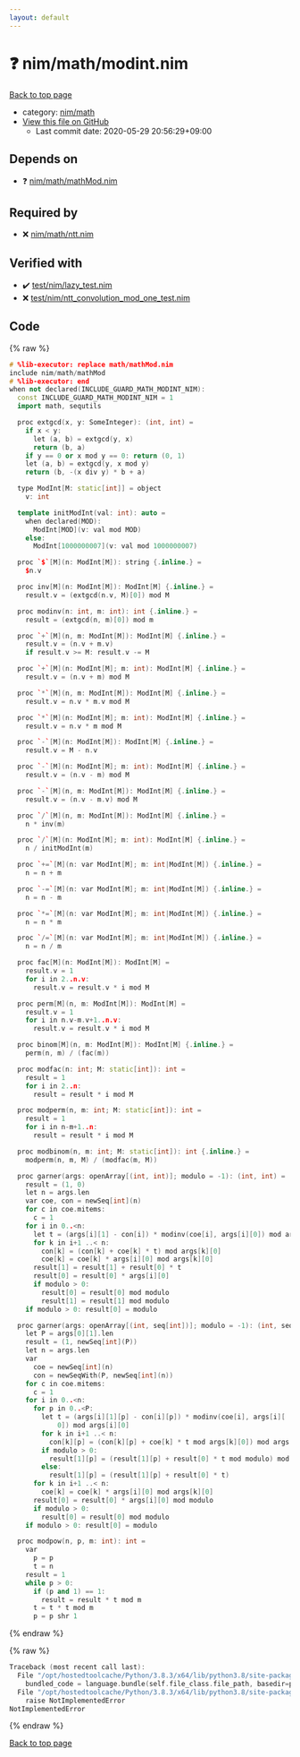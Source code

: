 ```yaml
---
layout: default
---
```


<!-- mathjax config similar to math.stackexchange -->
<script type="text/javascript" async
  src="https://cdnjs.cloudflare.com/ajax/libs/mathjax/2.7.5/MathJax.js?config=TeX-MML-AM_CHTML">
</script>
<script type="text/x-mathjax-config">
  MathJax.Hub.Config({
    TeX: { equationNumbers: { autoNumber: "AMS" }},
    tex2jax: {
      inlineMath: [ ['$','$'] ],
      processEscapes: true
    },
    "HTML-CSS": { matchFontHeight: false },
    displayAlign: "left",
    displayIndent: "2em"
  });
</script>

<script type="text/javascript" src="https://cdnjs.cloudflare.com/ajax/libs/jquery/3.4.1/jquery.min.js"></script>
<script src="https://cdn.jsdelivr.net/npm/jquery-balloon-js@1.1.2/jquery.balloon.min.js" integrity="sha256-ZEYs9VrgAeNuPvs15E39OsyOJaIkXEEt10fzxJ20+2I=" crossorigin="anonymous"></script>
<script type="text/javascript" src="../../../assets/js/copy-button.js"></script>
<link rel="stylesheet" href="../../../assets/css/copy-button.css" />


# :question: nim/math/modint.nim

<a href="../../../index.html">Back to top page</a>

* category: <a href="../../../index.html#bd14bd52ccff4808e6325845b40c8b47">nim/math</a>
* <a href="{{ site.github.repository_url }}/blob/master/nim/math/modint.nim">View this file on GitHub</a>
    - Last commit date: 2020-05-29 20:56:29+09:00




## Depends on

* :question: <a href="mathMod.nim.html">nim/math/mathMod.nim</a>


## Required by

* :x: <a href="ntt.nim.html">nim/math/ntt.nim</a>


## Verified with

* :heavy_check_mark: <a href="../../../verify/test/nim/lazy_test.nim.html">test/nim/lazy_test.nim</a>
* :x: <a href="../../../verify/test/nim/ntt_convolution_mod_one_test.nim.html">test/nim/ntt_convolution_mod_one_test.nim</a>


## Code

<a id="unbundled"></a>
{% raw %}
```cpp
# %lib-executor: replace math/mathMod.nim
include nim/math/mathMod
# %lib-executor: end
when not declared(INCLUDE_GUARD_MATH_MODINT_NIM):
  const INCLUDE_GUARD_MATH_MODINT_NIM = 1
  import math, sequtils

  proc extgcd(x, y: SomeInteger): (int, int) =
    if x < y:
      let (a, b) = extgcd(y, x)
      return (b, a)
    if y == 0 or x mod y == 0: return (0, 1)
    let (a, b) = extgcd(y, x mod y)
    return (b, -(x div y) * b + a)

  type ModInt[M: static[int]] = object
    v: int

  template initModInt(val: int): auto =
    when declared(MOD):
      ModInt[MOD](v: val mod MOD)
    else:
      ModInt[1000000007](v: val mod 1000000007)

  proc `$`[M](n: ModInt[M]): string {.inline.} =
    $n.v

  proc inv[M](n: ModInt[M]): ModInt[M] {.inline.} =
    result.v = (extgcd(n.v, M)[0]) mod M

  proc modinv(n: int, m: int): int {.inline.} =
    result = (extgcd(n, m)[0]) mod m

  proc `+`[M](n, m: ModInt[M]): ModInt[M] {.inline.} =
    result.v = (n.v + m.v)
    if result.v >= M: result.v -= M

  proc `+`[M](n: ModInt[M]; m: int): ModInt[M] {.inline.} =
    result.v = (n.v + m) mod M

  proc `*`[M](n, m: ModInt[M]): ModInt[M] {.inline.} =
    result.v = n.v * m.v mod M

  proc `*`[M](n: ModInt[M]; m: int): ModInt[M] {.inline.} =
    result.v = n.v * m mod M

  proc `-`[M](n: ModInt[M]): ModInt[M] {.inline.} =
    result.v = M - n.v

  proc `-`[M](n: ModInt[M]; m: int): ModInt[M] {.inline.} =
    result.v = (n.v - m) mod M

  proc `-`[M](n, m: ModInt[M]): ModInt[M] {.inline.} =
    result.v = (n.v - m.v) mod M

  proc `/`[M](n, m: ModInt[M]): ModInt[M] {.inline.} =
    n * inv(m)

  proc `/`[M](n: ModInt[M]; m: int): ModInt[M] {.inline.} =
    n / initModInt(m)

  proc `+=`[M](n: var ModInt[M]; m: int|ModInt[M]) {.inline.} =
    n = n + m

  proc `-=`[M](n: var ModInt[M]; m: int|ModInt[M]) {.inline.} =
    n = n - m

  proc `*=`[M](n: var ModInt[M]; m: int|ModInt[M]) {.inline.} =
    n = n * m

  proc `/=`[M](n: var ModInt[M]; m: int|ModInt[M]) {.inline.} =
    n = n / m

  proc fac[M](n: ModInt[M]): ModInt[M] =
    result.v = 1
    for i in 2..n.v:
      result.v = result.v * i mod M

  proc perm[M](n, m: ModInt[M]): ModInt[M] =
    result.v = 1
    for i in n.v-m.v+1..n.v:
      result.v = result.v * i mod M

  proc binom[M](n, m: ModInt[M]): ModInt[M] {.inline.} =
    perm(n, m) / (fac(m))

  proc modfac(n: int; M: static[int]): int =
    result = 1
    for i in 2..n:
      result = result * i mod M

  proc modperm(n, m: int; M: static[int]): int =
    result = 1
    for i in n-m+1..n:
      result = result * i mod M

  proc modbinom(n, m: int; M: static[int]): int {.inline.} =
    modperm(n, m, M) / (modfac(m, M))

  proc garner(args: openArray[(int, int)]; modulo = -1): (int, int) =
    result = (1, 0)
    let n = args.len
    var coe, con = newSeq[int](n)
    for c in coe.mitems:
      c = 1
    for i in 0..<n:
      let t = (args[i][1] - con[i]) * modinv(coe[i], args[i][0]) mod args[i][0]
      for k in i+1 ..< n:
        con[k] = (con[k] + coe[k] * t) mod args[k][0]
        coe[k] = coe[k] * args[i][0] mod args[k][0]
      result[1] = result[1] + result[0] * t
      result[0] = result[0] * args[i][0]
      if modulo > 0:
        result[0] = result[0] mod modulo
        result[1] = result[1] mod modulo
    if modulo > 0: result[0] = modulo

  proc garner(args: openArray[(int, seq[int])]; modulo = -1): (int, seq[int]) =
    let P = args[0][1].len
    result = (1, newSeq[int](P))
    let n = args.len
    var
      coe = newSeq[int](n)
      con = newSeqWith(P, newSeq[int](n))
    for c in coe.mitems:
      c = 1
    for i in 0..<n:
      for p in 0..<P:
        let t = (args[i][1][p] - con[i][p]) * modinv(coe[i], args[i][
            0]) mod args[i][0]
        for k in i+1 ..< n:
          con[k][p] = (con[k][p] + coe[k] * t mod args[k][0]) mod args[k][0]
        if modulo > 0:
          result[1][p] = (result[1][p] + result[0] * t mod modulo) mod modulo
        else:
          result[1][p] = (result[1][p] + result[0] * t)
      for k in i+1 ..< n:
        coe[k] = coe[k] * args[i][0] mod args[k][0]
      result[0] = result[0] * args[i][0] mod modulo
      if modulo > 0:
        result[0] = result[0] mod modulo
    if modulo > 0: result[0] = modulo

  proc modpow(n, p, m: int): int =
    var
      p = p
      t = n
    result = 1
    while p > 0:
      if (p and 1) == 1:
        result = result * t mod m
      t = t * t mod m
      p = p shr 1

```
{% endraw %}

<a id="bundled"></a>
{% raw %}
```cpp
Traceback (most recent call last):
  File "/opt/hostedtoolcache/Python/3.8.3/x64/lib/python3.8/site-packages/online_judge_verify_helper-4.10.2-py3.8.egg/onlinejudge_verify/docs.py", line 349, in write_contents
    bundled_code = language.bundle(self.file_class.file_path, basedir=pathlib.Path.cwd())
  File "/opt/hostedtoolcache/Python/3.8.3/x64/lib/python3.8/site-packages/online_judge_verify_helper-4.10.2-py3.8.egg/onlinejudge_verify/languages/nim.py", line 86, in bundle
    raise NotImplementedError
NotImplementedError

```
{% endraw %}

<a href="../../../index.html">Back to top page</a>

